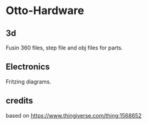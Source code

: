 # Otto-Hardware

## 3d

Fusin 360 files, step file and obj files for parts.

## Electronics

Fritzing diagrams.

## credits
based on https://www.thingiverse.com/thing:1568652 


